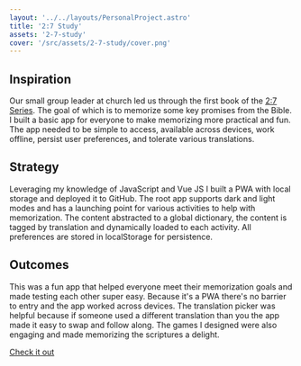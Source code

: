 ```yaml
---
layout: '../../layouts/PersonalProject.astro'
title: '2:7 Study'
assets: '2-7-study'
cover: '/src/assets/2-7-study/cover.png'
---
```


## Inspiration

Our small group leader at church led us through the first book of the <a href="https://www.navigators.org/resource/the-27-series/" target="_blank">2:7 Series</a>. The goal of which is to memorize some key promises from the Bible. I built a basic app for everyone to make memorizing more practical and fun. The app needed to be simple to access, available across devices, work offline, persist user preferences, and tolerate various translations.

## Strategy

Leveraging my knowledge of JavaScript and Vue JS I built a PWA with local storage and deployed it to GitHub. The root app supports dark and light modes and has a launching point for various activities to help with memorization. The content abstracted to a global dictionary, the content is tagged by translation and dynamically loaded to each activity. All preferences are stored in localStorage for persistence.

## Outcomes

This was a fun app that helped everyone meet their memorization goals and made testing each other super easy. Because it's a PWA there's no barrier to entry and the app worked across devices. The translation picker was helpful because if someone used a different translation than you the app made it easy to swap and follow along. The games I designed were also engaging and made memorizing the scriptures a delight.

<a href="https://brendanbax.github.io/27_study/" target="_blank">Check it out</a>

